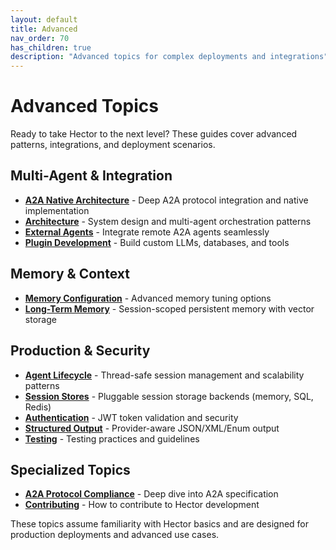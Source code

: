 ```yaml
---
layout: default
title: Advanced
nav_order: 70
has_children: true
description: "Advanced topics for complex deployments and integrations"
---
```


# Advanced Topics

Ready to take Hector to the next level? These guides cover advanced patterns, integrations, and deployment scenarios.

## Multi-Agent & Integration

- **[A2A Native Architecture](A2A_NATIVE_ARCHITECTURE)** - Deep A2A protocol integration and native implementation
- **[Architecture](ARCHITECTURE)** - System design and multi-agent orchestration patterns
- **[External Agents](EXTERNAL_AGENTS)** - Integrate remote A2A agents seamlessly
- **[Plugin Development](PLUGINS)** - Build custom LLMs, databases, and tools

## Memory & Context

- **[Memory Configuration](MEMORY_CONFIGURATION)** - Advanced memory tuning options
- **[Long-Term Memory](MEMORY_CONFIGURATION#long-term-memory-configuration)** - Session-scoped persistent memory with vector storage

## Production & Security

- **[Agent Lifecycle](AGENT_LIFECYCLE)** - Thread-safe session management and scalability patterns
- **[Session Stores](SESSION_STORES)** - Pluggable session storage backends (memory, SQL, Redis)
- **[Authentication](AUTHENTICATION)** - JWT token validation and security
- **[Structured Output](STRUCTURED_OUTPUT)** - Provider-aware JSON/XML/Enum output
- **[Testing](TESTING)** - Testing practices and guidelines

## Specialized Topics

- **[A2A Protocol Compliance](A2A_COMPLIANCE)** - Deep dive into A2A specification
- **[Contributing](CONTRIBUTING)** - How to contribute to Hector development

These topics assume familiarity with Hector basics and are designed for production deployments and advanced use cases.
